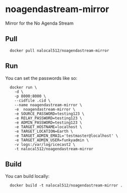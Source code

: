 # noagendastream-mirror
Mirror for the No Agenda Stream


## Pull

```
  docker pull nalocal512/noagendastream-mirror
```

## Run

You can set the passwords like so:

```
  docker run \
    -d \
    -p 8000:8000 \
    --cidfile .cid \
    --name noagendastream-mirror \
    -e  noagendastream-mirror \
    -e SOURCE_PASSWORD=testing123 \
    -e RELAY_PASSWORD=testing123 \
    -e ADMIN_PASSWORD=testing123 \
    -e TARGET_HOSTNAME=localhost \
    -e TARGET_LOCATION=Earth \
    -e TARGET_ADMIN_EMAIL='testmaster@localhost' \
    -e TARGET_ADMIN_USER=funkyadmin \
    -v logs:/var/log/icecast2 \
    -t nalocal512/noagendastream-mirror
```

## Build

You can build locally:

```
  docker build -t nalocal512/noagendastream-mirror .
```
